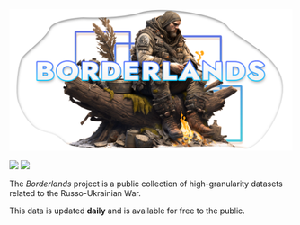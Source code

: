![Borderlands](https://raw.githubusercontent.com/dominictarro/Borderlands/719584af68326f8263f5935743d3c86cc62e2515/assets/borderlands%20soldier%20header.png)

<a href="https://github.com/dominictarro/Borderlands" target="_blank"><img src="https://img.shields.io/badge/GitHub-100000?style=for-the-badge&logo=github&logoColor=white"></a>
<a href="https://dominictarro.github.io/Borderlands/" target="_blank"><img src="https://img.shields.io/badge/Documentation-indigo?style=for-the-badge&logo=gitbook&logoColor=white"></a>

The *Borderlands* project is a public collection of high-granularity datasets related to the Russo-Ukrainian War.

This data is updated **daily** and is available for free to the public.

<!-- CATALOG BEGINS HERE -->
<!-- CATALOG ENDS HERE -->
